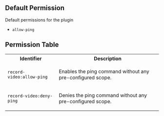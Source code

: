 ## Default Permission

Default permissions for the plugin

- `allow-ping`

## Permission Table

<table>
<tr>
<th>Identifier</th>
<th>Description</th>
</tr>


<tr>
<td>

`record-video:allow-ping`

</td>
<td>

Enables the ping command without any pre-configured scope.

</td>
</tr>

<tr>
<td>

`record-video:deny-ping`

</td>
<td>

Denies the ping command without any pre-configured scope.

</td>
</tr>
</table>
